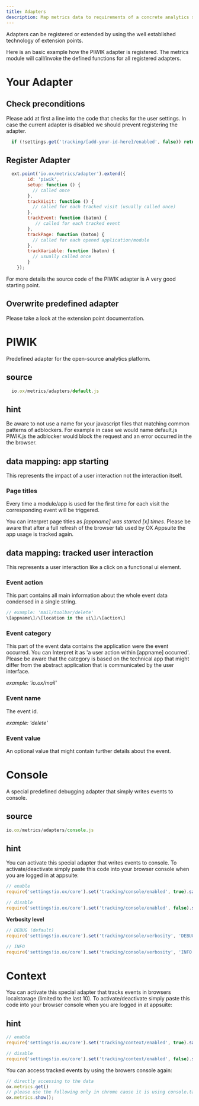 ```yaml
---
title: Adapters
description: Map metrics data to requirements of a concrete analytics solutions.
---
```


Adapters can be registered or extended by using the well established
technology of extension points.

Here is an basic example how the PIWIK adapter is registered. The
metrics module will call/invoke the defined functions for all registered
adapters.

# Your Adapter

## Check preconditions

Please add at first a line into the code that checks for the user
settings. In case the current adapter is disabled we should prevent
registering the adapter.

```javascript
  if (!settings.get('tracking/[add-your-id-here]/enabled', false)) return;
```

## Register Adapter

```javascript
  ext.point('io.ox/metrics/adapter').extend({
        id: 'piwik',
        setup: function () {
          // called once
        },
        trackVisit: function () {
          // called for each tracked visit (usually called once)
        },
        trackEvent: function (baton) {
           // called for each tracked event
        },
        trackPage: function (baton) {
          // called for each opened application/module
        },
        trackVariable: function (baton) {
          // usually called once
        }
    });
```

For more details the source code of the PIWIK adapter is A very good
starting point.

## Overwrite predefined adapter

Please take a look at the extension point documentation.

# PIWIK

Predefined adapter for the open-source analytics platform.

## source

```javascript
  io.ox/metrics/adapters/default.js
```

## hint

Be aware to not use a name for your javascript files that matching
common patterns of adblockers. For example in case we would name
default.js PIWIK.js the adblocker would block the request and an error
occurred in the the browser.

## data mapping: app starting

This represents the impact of a user interaction not the interaction
itself.

### Page titles

Every time a module/app is used for the first time for each visit the
corresponding event will be triggered.

You can interpret page titles as _\[appname] was started \[x] times_.
Please be aware that after a full refresh of the browser tab used by OX
Appsuite the app usage is tracked again.

## data mapping: tracked user interaction

This represents a user interaction like a click on a functional ui
element.

### Event action

This part contains all main information about the whole event data
condensed in a single string.

```javascript
// example: 'mail/toolbar/delete'
\[appname\]/\[location in the ui\]/\[action\]
```

### Event category

This part of the event data contains the application were the event
occurred. You can Interpret it as 'a user action within \[appname]
occurred'. Please be aware that the category is based on the technical
app that might differ from the abstract application that is communicated
by the user interface.

_example: 'io.ox/mail'_

### Event name

The event id.

_example: 'delete'_

### Event value

An optional value that might contain further details about the event.

# Console

A special predefined debugging adapter that simply writes events to
console.

## source

```javascript
io.ox/metrics/adapters/console.js
```

## hint

You can activate this special adapter that writes events to console.
To activate/deactivate simply paste this code into your browser console when you are logged in at appsuite:

```javascript
// enable
require('settings!io.ox/core').set('tracking/console/enabled', true).save();

// disable
require('settings!io.ox/core').set('tracking/console/enabled', false).save();
```


**Verbosity level**

```javascript
// DEBUG (default)
require('settings!io.ox/core').set('tracking/console/verbosity', 'DEBUG').save();

// INFO
require('settings!io.ox/core').set('tracking/console/verbosity', 'INFO').save();
```


# Context

You can activate this special adapter that tracks events in browsers localstorage (limited to the last 10).
To activate/deactivate simply paste this code into your browser console when you are logged in at appsuite:

## hint

```javascript
// enable
require('settings!io.ox/core').set('tracking/context/enabled', true).save();

// disable
require('settings!io.ox/core').set('tracking/context/enabled', false).save();
```

You can access tracked events by using the browers console again:

```javascript
// directly accessing to the data
ox.metrics.get()
// please use the following only in chrome cause it is using console.table
ox.metrics.show();
```
